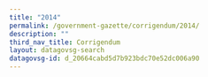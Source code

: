 ```yaml
---
title: "2014"
permalink: /government-gazette/corrigendum/2014/
description: ""
third_nav_title: Corrigendum
layout: datagovsg-search
datagovsg-id: d_20664cabd5d7b923bdc70e52dc006a90
---
```

